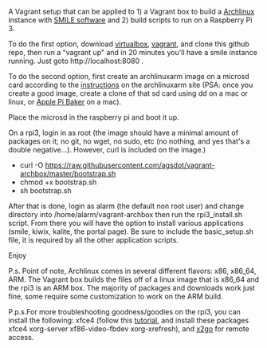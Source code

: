 A Vagrant setup that can be applied to 1) a Vagrant box to build a [Archlinux](https://www.archlinux.org/) instance with [SMILE software](https://gse-it.stanford.edu/research/project/smile) and 2) build scripts to run on a Raspberry Pi 3.

To do the first option, download [virtualbox](https://www.virtualbox.org/wiki/Downloads), [vagrant](https://www.vagrantup.com/downloads.html), and clone this github repo, then run a "vagrant up" and in 20 minutes you'll have a smile instance running. Just goto http://localhost:8080 .

To do the second option, first create an archlinuxarm image on a microsd card according to the [instructions](https://archlinuxarm.org/platforms/armv8/broadcom/raspberry-pi-3) on the archlinuxarm site (PSA: once you create a good image, create a clone of that sd card using dd on a mac or linux, or [Apple Pi Baker](http://www.tweaking4all.com/software/macosx-software/macosx-apple-pi-baker/) on a mac).

Place the microsd in the raspberry pi and boot it up.

On a rpi3, login in as root (the image should have a minimal amount of packages on it; no git, no wget, no sudo, etc (no nothing, and yes that's a double negative...). However, curl is included on the image.)
  - curl -O https://raw.githubusercontent.com/agsdot/vagrant-archbox/master/bootstrap.sh
  - chmod +x bootstrap.sh
  - sh bootstrap.sh

After that is done, login as alarm (the default non root user) and change directory into /home/alarm/vagrant-archbox then run the rpi3_install.sh script. From there you will have the option to install various applications (smile, kiwix, kalite, the portal page). Be sure to include the basic_setup.sh file, it is required by all the other application scripts.

Enjoy

P.s. Point of note, Archlinux comes in several different flavors: x86, x86_64, ARM.  The Vagrant box builds the files off of a linux image that is x86_64 and the rpi3 is an ARM box. The majority of packages and downloads work just fine, some require some customization to work on the ARM build.

P.p.s.For more troubleshooting goodness/goodies on the rpi3, you can install the following: xfce4 (follow this [tutorial](https://www.zybuluo.com/yangxuan/note/344907), and install these packages  xfce4 xorg-server xf86-video-fbdev xorg-xrefresh), and [x2go](https://wiki.archlinux.org/index.php/X2Go) for remote access.
